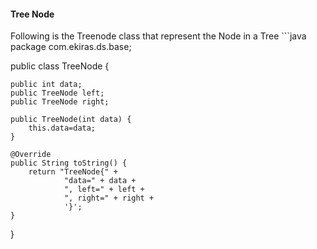 <h4>Tree Node</h4>
Following is the Treenode class that represent the Node in a Tree 
```java
package com.ekiras.ds.base;

public class TreeNode {

    public int data;
    public TreeNode left;
    public TreeNode right;

    public TreeNode(int data) {
        this.data=data;
    }

    @Override
    public String toString() {
        return "TreeNode{" +
                "data=" + data +
                ", left=" + left +
                ", right=" + right +
                '}';
    }
}

```